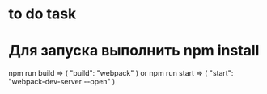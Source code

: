 # to do task
# Для запуска выполнить npm install


  npm run build => ( "build": "webpack" )
    or
  npm run start => ( "start": "webpack-dev-server --open" )
